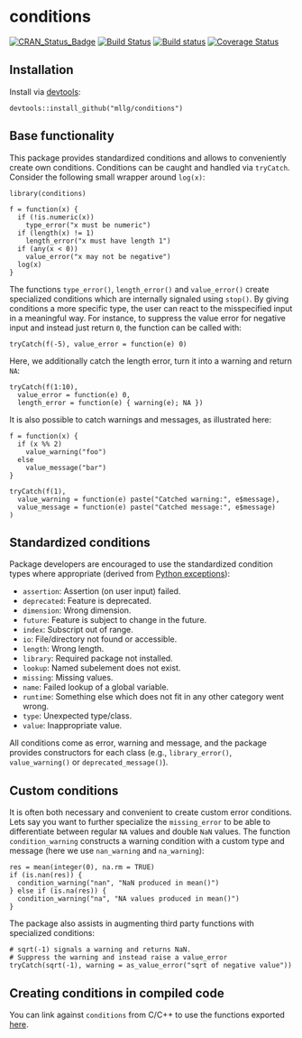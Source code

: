 # conditions

[![CRAN_Status_Badge](http://www.r-pkg.org/badges/version/conditions)](https://cran.r-project.org/package=conditions)
[![Build Status](https://travis-ci.org/mllg/conditions.svg?branch=master)](https://travis-ci.org/mllg/conditions)
[![Build status](https://ci.appveyor.com/api/projects/status/19a7aulu94031hny?svg=true)](https://ci.appveyor.com/project/mllg/conditions/branch/master)
[![Coverage Status](https://img.shields.io/coveralls/mllg/conditions.svg)](https://coveralls.io/r/mllg/conditions?branch=master)

## Installation
Install via [devtools](https://cran.r-project.org/package=devtools):
```{R}
devtools::install_github("mllg/conditions")
```

## Base functionality

This package provides standardized conditions and allows to conveniently create own conditions.
Conditions can be caught and handled via `tryCatch`.
Consider the following small wrapper around `log(x)`:

```{r}
library(conditions)

f = function(x) {
  if (!is.numeric(x))
    type_error("x must be numeric")
  if (length(x) != 1)
    length_error("x must have length 1")
  if (any(x < 0))
    value_error("x may not be negative")
  log(x)
}
```
The functions `type_error()`, `length_error()` and `value_error()` create specialized conditions which are internally signaled using `stop()`.
By giving conditions a more specific type, the user can react to the misspecified input in a meaningful way.
For instance, to suppress the value error for negative input and instead just return `0`, the function can be called with:
```{r}
tryCatch(f(-5), value_error = function(e) 0)
```
Here, we additionally catch the length error, turn it into a warning and return `NA`:
```{r}
tryCatch(f(1:10),
  value_error = function(e) 0,
  length_error = function(e) { warning(e); NA })
```

It is also possible to catch warnings and messages, as illustrated here:
```{r}
f = function(x) {
  if (x %% 2)
    value_warning("foo")
  else
    value_message("bar")
}

tryCatch(f(1),
  value_warning = function(e) paste("Catched warning:", e$message),
  value_message = function(e) paste("Catched message:", e$message)
)
```


## Standardized conditions

Package developers are encouraged to use the standardized condition types where appropriate (derived from [Python exceptions](https://docs.python.org/2/library/exceptions.html)):

* `assertion`: Assertion (on user input) failed.
* `deprecated`: Feature is deprecated.
* `dimension`: Wrong dimension.
* `future`: Feature is subject to change in the future.
* `index`: Subscript out of range.
* `io`: File/directory not found or accessible.
* `length`: Wrong length.
* `library`: Required package not installed.
* `lookup`: Named subelement does not exist.
* `missing`: Missing values.
* `name`: Failed lookup of a global variable.
* `runtime`: Something else which does not fit in any other category went wrong.
* `type`: Unexpected type/class.
* `value`: Inappropriate value.

All conditions come as error, warning and message, and the package provides constructors for each class (e.g., `library_error()`, `value_warning()` or `deprecated_message()`).


## Custom conditions

It is often both necessary and convenient to create custom error conditions.
Lets say you want to further specialize the `missing_error` to be able to differentiate between regular `NA` values and double `NaN` values.
The function `condition_warning` constructs a warning condition with a custom type and message (here we use `nan_warning` and `na_warning`):
```{r}
res = mean(integer(0), na.rm = TRUE)
if (is.nan(res)) {
  condition_warning("nan", "NaN produced in mean()")
} else if (is.na(res)) {
  condition_warning("na", "NA values produced in mean()")
}
```

The package also assists in augmenting third party functions with specialized conditions:
```{r}
# sqrt(-1) signals a warning and returns NaN.
# Suppress the warning and instead raise a value_error
tryCatch(sqrt(-1), warning = as_value_error("sqrt of negative value"))
```


## Creating conditions in compiled code

You can link against `conditions` from C/C++ to use the functions exported [here](https://github.com/mllg/conditions/blob/master/inst/include/conditions.h).
